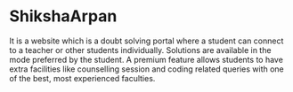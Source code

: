 # ShikshaArpan
It is a website which is a doubt solving portal where a student can connect to a teacher or other students individually. Solutions are available in the mode preferred by the student.  A premium feature allows students to have extra facilities like counselling session and coding related queries with one of the best, most experienced faculties.  
